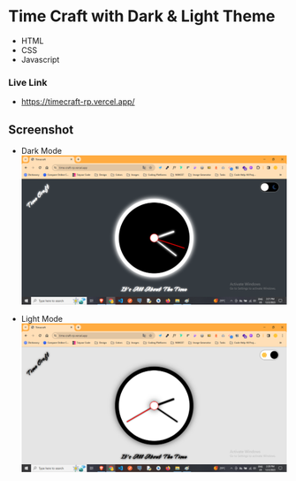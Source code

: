 # Time Craft with Dark & Light Theme

- HTML
- CSS
- Javascript


### Live Link

- https://timecraft-rp.vercel.app/





## Screenshot

- Dark Mode
![App Screenshot](https://github.com/Rahul-Bhutaiya/Timecraft/blob/main/project-screen-shots/dark-mode.png?raw=true)

- Light Mode
![App Screenshot](https://github.com/Rahul-Bhutaiya/Timecraft/blob/main/project-screen-shots/light-mode.png?raw=true)








